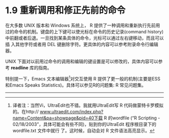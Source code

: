 # 1.9 重新调用和修正先前的命令

在大多数 UNIX 版本和 Windows 系统上， R 提供了一种调用和重新执行先前用 过的命令的机制。键盘的上下键可以使光标在命令的历史记录(command history) 中前翻或者后退。一旦找到某条具体的命令，光标可以通过左右键移动，而且可以插 入其他字符或者用 DEL 键删除字符。更具体的内容可以参考附录命令行编辑器。

UNIX 下面对以前用过命令的调用和编辑的键设置是可以修改的，具体内容可以参考 **readline** 库的指南。

特别提一下，Emacs 文本编辑器[^1]对交互使用 R 提供了更一般的机制(主要是ESS 和Emacs Speaks Statistics)。具体可以参见R的问题集: R 常见问题集。





---

[^1]: 译者注：当然Vi，UltraEdit也不错。我就用UltraEdit写 R 代码做蒙特卡罗模拟的。在http:// www.ultraedit.com/index.php?name=Content&pa=showpage&pid=40下载 R 的wordfile (“R Scripting - 02/18/2003”，具体可能会有些不同)，贴到你的UltraEdit 程序根目录下的wordfile.txt 文件中就行 了。这时候，自动会对 R 文件语法高亮显示。

